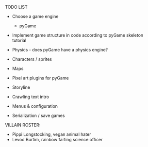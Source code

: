 TODO LIST

* Choose a game engine
   - pyGame
   
* Implement game structure in code according to pyGame skeleton tutorial

* Physics - does pyGame have a physics engine?
* Characters / sprites
* Maps
* Pixel art plugins for pyGame
* Storyline
* Crawling text intro
* Menus & configuration
* Serialization / save games

VILLAIN ROSTER:
* Pippi Longstocking, vegan animal hater
* Levod Burtim, rainbow farting science officer

